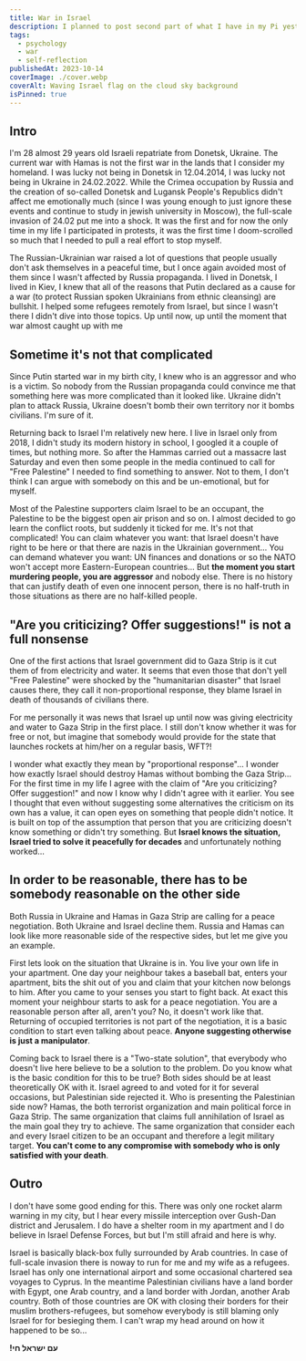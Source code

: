 ```yaml
---
title: War in Israel
description: I planned to post second part of what I have in my Pi yesterday, but last Saturday Hamas launched literally a barbaric raid on Israel villages and cities taking hostages, raping women and murdering innocent civilians including children and elderly. Israel declared a war and bombing Hamas infrastructure in the Gaza Strip already for a week in order to destroy Hamas. Here are a couple of thoughts that were new to me during this week
tags:
  - psychology
  - war
  - self-reflection
publishedAt: 2023-10-14
coverImage: ./cover.webp
coverAlt: Waving Israel flag on the cloud sky background
isPinned: true
---
```


## Intro

I'm 28 almost 29 years old Israeli repatriate from Donetsk, Ukraine. The current war with Hamas is not the first war in the lands that I consider my homeland. I was lucky not being in Donetsk in 12.04.2014, I was lucky not being in Ukraine in 24.02.2022. While the Crimea occupation by Russia and the creation of so-called Donetsk and Lugansk People's Republics didn't affect me emotionally much (since I was young enough to just ignore these events and continue to study in jewish university in Moscow), the full-scale invasion of 24.02 put me into a shock. It was the first and for now the only time in my life I participated in protests, it was the first time I doom-scrolled so much that I needed to pull a real effort to stop myself.

The Russian-Ukrainian war raised a lot of questions that people usually don't ask themselves in a peaceful time, but I once again avoided most of them since I wasn't affected by Russia propaganda. I lived in Donetsk, I lived in Kiev, I knew that all of the reasons that Putin declared as a cause for a war (to protect Russian spoken Ukrainians from ethnic cleansing) are bullshit. I helped some refugees remotely from Israel, but since I wasn't there I didn't dive into those topics. Up until now, up until the moment that war almost caught up with me

## Sometime it's not that complicated

Since Putin started war in my birth city, I knew who is an aggressor and who is a victim. So nobody from the Russian propaganda could convince me that something here was more complicated than it looked like. Ukraine didn't plan to attack Russia, Ukraine doesn't bomb their own territory nor it bombs civilians. I'm sure of it.

Returning back to Israel I'm relatively new here. I live in Israel only from 2018, I didn't study its modern history in school, I googled it a couple of times, but nothing more. So after the Hammas carried out a massacre last Saturday and even then some people in the media continued to call for "Free Palestine" I needed to find something to answer. Not to them, I don't think I can argue with somebody on this and be un-emotional, but for myself.

Most of the Palestine supporters claim Israel to be an occupant, the Palestine to be the biggest open air prison and so on. I almost decided to go learn the conflict roots, but suddenly it ticked for me. It's not that complicated! You can claim whatever you want: that Israel doesn't have right to be here or that there are nazis in the Ukrainian government... You can demand whatever you want: UN finances and donations or so the NATO won't accept more Eastern-European countries... But **the moment you start murdering people, you are aggressor** and nobody else. There is no history that can justify death of even one innocent person, there is no half-truth in those situations as there are no half-killed people.

## "Are you criticizing? Offer suggestions!" is not a full nonsense

One of the first actions that Israel government did to Gaza Strip is it cut them of from electricity and water. It seems that even those that don't yell "Free Palestine" were shocked by the "humanitarian disaster" that Israel causes there, they call it non-proportional response, they blame Israel in death of thousands of civilians there.

For me personally it was news that Israel up until now was giving electricity and water to Gaza Strip in the first place. I still don't know whether it was for free or not, but imagine that somebody would provide for the state that launches rockets at him/her on a regular basis, WFT?!

I wonder what exactly they mean by "proportional response"... I wonder how exactly Israel should destroy Hamas without bombing the Gaza Strip... For the first time in my life I agree with the claim of "Are you criticizing? Offer suggestion!" and now I know why I didn't agree with it earlier. You see I thought that even without suggesting some alternatives the criticism on its own has a value, it can open eyes on something that people didn't notice. It is built on top of the assumption that person that you are criticizing doesn't know something or didn't try something. But **Israel knows the situation, Israel tried to solve it peacefully for decades** and unfortunately nothing worked...

## In order to be reasonable, there has to be somebody reasonable on the other side

Both Russia in Ukraine and Hamas in Gaza Strip are calling for a peace negotiation. Both Ukraine and Israel decline them. Russia and Hamas can look like more reasonable side of the respective sides, but let me give you an example.

First lets look on the situation that Ukraine is in. You live your own life in your apartment. One day your neighbour takes a baseball bat, enters your apartment, bits the shit out of you and claim that your kitchen now belongs to him. After you came to your senses you start to fight back. At exact this moment your neighbour starts to ask for a peace negotiation. You are a reasonable person after all, aren't you? No, it doesn't work like that. Returning of occupied territories is not part of the negotiation, it is a basic condition to start even talking about peace. **Anyone suggesting otherwise is just a manipulator**.

Coming back to Israel there is a "Two-state solution", that everybody who doesn't live here believe to be a solution to the problem. Do you know what is the basic condition for this to be true? Both sides should be at least theoretically OK with it. Israel agreed to and voted for it for several occasions, but Palestinian side rejected it. Who is presenting the Palestinian side now? Hamas, the both terrorist organization and main political force in Gaza Strip. The same organization that claims full annihilation of Israel as the main goal they try to achieve. The same organization that consider each and every Israel citizen to be an occupant and therefore a legit military target. **You can't come to any compromise with somebody who is only satisfied with your death**.

## Outro

I don't have some good ending for this. There was only one rocket alarm warning in my city, but I hear every missile interception over Gush-Dan district and Jerusalem. I do have a shelter room in my apartment and I do believe in Israel Defense Forces, but but I'm still afraid and here is why.

Israel is basically black-box fully surrounded by Arab countries. In case of full-scale invasion there is noway to run for me and my wife as a refugees. Israel has only one international airport and some occasional chartered sea voyages to Cyprus. In the meantime Palestinian civilians have a land border with Egypt, one Arab country, and a land border with Jordan, another Arab country. Both of those countries are OK with closing their borders for their muslim brothers-refugees, but somehow everybody is still blaming only Israel for for besieging them. I can't wrap my head around on how it happened to be so...

**!עם ישראל חי**
